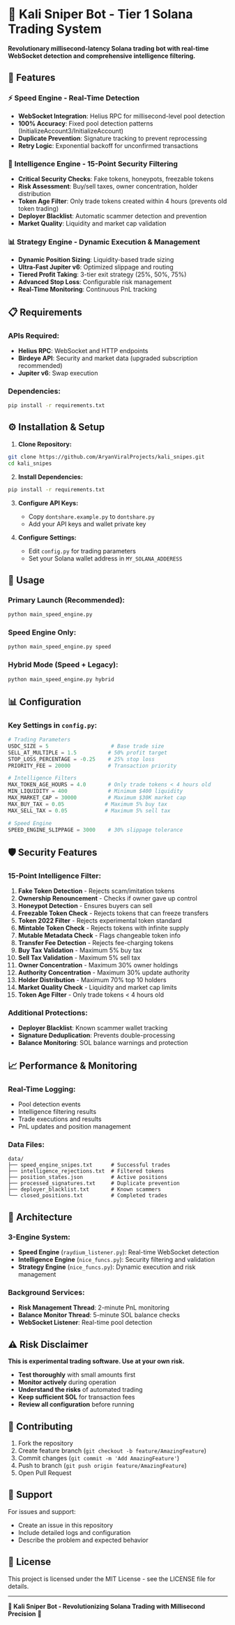 # 🎯 Kali Sniper Bot - Tier 1 Solana Trading System

**Revolutionary millisecond-latency Solana trading bot with real-time WebSocket detection and comprehensive intelligence filtering.**

## 🚀 Features

### ⚡ **Speed Engine** - Real-Time Detection
- **WebSocket Integration**: Helius RPC for millisecond-level pool detection
- **100% Accuracy**: Fixed pool detection patterns (InitializeAccount3/InitializeAccount)
- **Duplicate Prevention**: Signature tracking to prevent reprocessing
- **Retry Logic**: Exponential backoff for unconfirmed transactions

### 🧠 **Intelligence Engine** - 15-Point Security Filtering
- **Critical Security Checks**: Fake tokens, honeypots, freezable tokens
- **Risk Assessment**: Buy/sell taxes, owner concentration, holder distribution
- **Token Age Filter**: Only trade tokens created within 4 hours (prevents old token trading)
- **Deployer Blacklist**: Automatic scammer detection and prevention
- **Market Quality**: Liquidity and market cap validation

### 📊 **Strategy Engine** - Dynamic Execution & Management
- **Dynamic Position Sizing**: Liquidity-based trade sizing
- **Ultra-Fast Jupiter v6**: Optimized slippage and routing
- **Tiered Profit Taking**: 3-tier exit strategy (25%, 50%, 75%)
- **Advanced Stop Loss**: Configurable risk management
- **Real-Time Monitoring**: Continuous PnL tracking

## 📋 Requirements

### **APIs Required:**
- **Helius RPC**: WebSocket and HTTP endpoints
- **Birdeye API**: Security and market data (upgraded subscription recommended)
- **Jupiter v6**: Swap execution

### **Dependencies:**
```bash
pip install -r requirements.txt
```

## ⚙️ Installation & Setup

1. **Clone Repository:**
```bash
git clone https://github.com/AryanViralProjects/kali_snipes.git
cd kali_snipes
```

2. **Install Dependencies:**
```bash
pip install -r requirements.txt
```

3. **Configure API Keys:**
   - Copy `dontshare.example.py` to `dontshare.py`
   - Add your API keys and wallet private key

4. **Configure Settings:**
   - Edit `config.py` for trading parameters
   - Set your Solana wallet address in `MY_SOLANA_ADDERESS`

## 🚀 Usage

### **Primary Launch (Recommended):**
```bash
python main_speed_engine.py
```

### **Speed Engine Only:**
```bash
python main_speed_engine.py speed
```

### **Hybrid Mode (Speed + Legacy):**
```bash
python main_speed_engine.py hybrid
```

## 📊 Configuration

### **Key Settings in `config.py`:**
```python
# Trading Parameters
USDC_SIZE = 5                    # Base trade size
SELL_AT_MULTIPLE = 1.5          # 50% profit target
STOP_LOSS_PERCENTAGE = -0.25    # 25% stop loss
PRIORITY_FEE = 20000            # Transaction priority

# Intelligence Filters
MAX_TOKEN_AGE_HOURS = 4.0       # Only trade tokens < 4 hours old
MIN_LIQUIDITY = 400             # Minimum $400 liquidity
MAX_MARKET_CAP = 30000          # Maximum $30K market cap
MAX_BUY_TAX = 0.05             # Maximum 5% buy tax
MAX_SELL_TAX = 0.05            # Maximum 5% sell tax

# Speed Engine
SPEED_ENGINE_SLIPPAGE = 3000    # 30% slippage tolerance
```

## 🛡️ Security Features

### **15-Point Intelligence Filter:**
1. **Fake Token Detection** - Rejects scam/imitation tokens
2. **Ownership Renouncement** - Checks if owner gave up control
3. **Honeypot Detection** - Ensures buyers can sell
4. **Freezable Token Check** - Rejects tokens that can freeze transfers
5. **Token 2022 Filter** - Rejects experimental token standard
6. **Mintable Token Check** - Rejects tokens with infinite supply
7. **Mutable Metadata Check** - Flags changeable token info
8. **Transfer Fee Detection** - Rejects fee-charging tokens
9. **Buy Tax Validation** - Maximum 5% buy tax
10. **Sell Tax Validation** - Maximum 5% sell tax
11. **Owner Concentration** - Maximum 30% owner holdings
12. **Authority Concentration** - Maximum 30% update authority
13. **Holder Distribution** - Maximum 70% top 10 holders
14. **Market Quality Check** - Liquidity and market cap limits
15. **Token Age Filter** - Only trade tokens < 4 hours old

### **Additional Protections:**
- **Deployer Blacklist**: Known scammer wallet tracking
- **Signature Deduplication**: Prevents double-processing
- **Balance Monitoring**: SOL balance warnings and protection

## 📈 Performance & Monitoring

### **Real-Time Logging:**
- Pool detection events
- Intelligence filtering results
- Trade executions and results
- PnL updates and position management

### **Data Files:**
```
data/
├── speed_engine_snipes.txt      # Successful trades
├── intelligence_rejections.txt  # Filtered tokens
├── position_states.json         # Active positions
├── processed_signatures.txt     # Duplicate prevention
├── deployer_blacklist.txt       # Known scammers
└── closed_positions.txt         # Completed trades
```

## 🔧 Architecture

### **3-Engine System:**
- **Speed Engine** (`raydium_listener.py`): Real-time WebSocket detection
- **Intelligence Engine** (`nice_funcs.py`): Security filtering and validation
- **Strategy Engine** (`nice_funcs.py`): Dynamic execution and risk management

### **Background Services:**
- **Risk Management Thread**: 2-minute PnL monitoring
- **Balance Monitor Thread**: 5-minute SOL balance checks
- **WebSocket Listener**: Real-time pool detection

## ⚠️ Risk Disclaimer

**This is experimental trading software. Use at your own risk.**

- **Test thoroughly** with small amounts first
- **Monitor actively** during operation
- **Understand the risks** of automated trading
- **Keep sufficient SOL** for transaction fees
- **Review all configuration** before running

## 🤝 Contributing

1. Fork the repository
2. Create feature branch (`git checkout -b feature/AmazingFeature`)
3. Commit changes (`git commit -m 'Add AmazingFeature'`)
4. Push to branch (`git push origin feature/AmazingFeature`)
5. Open Pull Request

## 📧 Support

For issues and support:
- Create an issue in this repository
- Include detailed logs and configuration
- Describe the problem and expected behavior

## 📄 License

This project is licensed under the MIT License - see the LICENSE file for details.

---

**🎯 Kali Sniper Bot - Revolutionizing Solana Trading with Millisecond Precision** 🚀